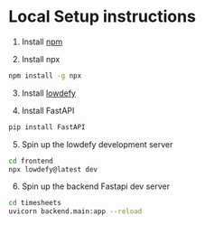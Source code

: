 # Local Setup instructions

1) Install [npm](https://nodejs.org/en/download/)

2) Install npx

```bash
npm install -g npx
```

3) Install [lowdefy](https://docs.lowdefy.com/tutorial-start)

4) Install FastAPI

```bash
pip install FastAPI
```

5) Spin up the lowdefy development server

```bash
cd frontend
npx lowdefy@latest dev
```

6) Spin up the backend Fastapi dev server

```bash
cd timesheets
uvicorn backend.main:app --reload
```